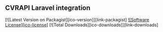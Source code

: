 ## CVRAPI Laravel integration

[![Latest Version on Packagist][ico-version]][link-packagist]
[![Software License][ico-license]](LICENSE.md)
[![Total Downloads][ico-downloads]][link-downloads]